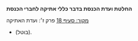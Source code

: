 **החלטת ועדת הכנסת בדבר כללי אתיקה לחברי הכנסת**

[מקור: סעיף 18](https://he.wikisource.org/wiki/כללי_אתיקה_לחברי_הכנסת#סעיף_18)
פרק ז׳: ועדת האתיקה

- (בוטל).